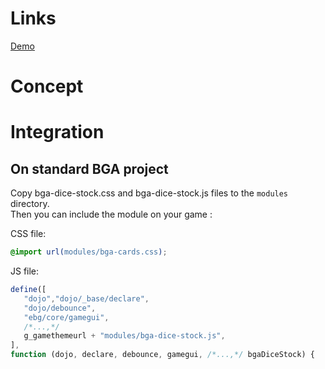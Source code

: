 # Links

[Demo](https://martingoulet.github.io/bga-dice-stock/demo/index.html)

# Concept

# Integration
## On standard BGA project
Copy bga-dice-stock.css and bga-dice-stock.js files to the `modules` directory.  
Then you can include the module on your game :

CSS file:

```css
@import url(modules/bga-cards.css);
```

JS file:

```js
define([
   "dojo","dojo/_base/declare",
   "dojo/debounce",
   "ebg/core/gamegui",
   /*...,*/
   g_gamethemeurl + "modules/bga-dice-stock.js",
],
function (dojo, declare, debounce, gamegui, /*...,*/ bgaDiceStock) {
```